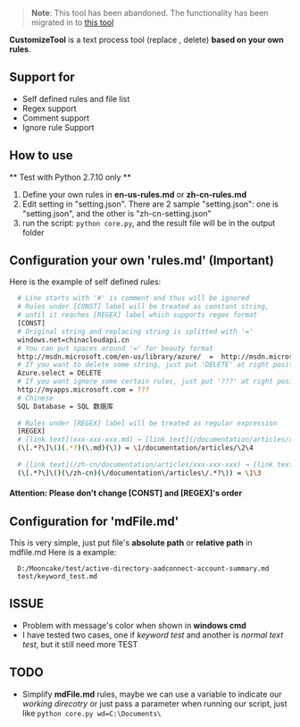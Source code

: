 > **Note**: This tool has been abandoned. The functionality has been migrated in to [this tool](https://github.com/wacncontent/SourceTreeScript)

**CustomizeTool** is a text process tool (replace , delete) **based on your own rules**.

## Support for
+ Self defined rules and file list
+ Regex support
+ Comment support
+ Ignore rule Support

## How to use
** Test with Python 2.7.10 only **  
1. Define your own rules in **en-us-rules.md** or **zh-cn-rules.md**
2. Edit setting in "setting.json". There are 2 sample "setting.json": one is "setting.json", and the other is "zh-cn-setting.json"
3. run the script: `python core.py`, and the result file will be in the output folder

## Configuration your own 'rules.md' (Important)
Here is the example of self defined rules:
```bash
  # Line starts with '#' is comment and thus will be ignored
  # Rules under [CONST] label will be treated as constant string,
  # until it reaches [REGEX] label which supports regex format
  [CONST]
  # Original string and replacing string is splitted with '='
  windows.net=chinacloudapi.cn
  # You can put spaces around '=' for beauty format
  http://msdn.microsoft.com/en-us/library/azure/  =  http://msdn.microsoft.com/zh-cn/library/azure/
  # If you want to delete some string, just put 'DELETE' at right position
  Azure.select = DELETE
  # If you want ignore some certain rules, just put '???' at right position
  http://myapps.microsoft.com = ???
  # Chinese
  SQL Database = SQL 数据库
  
  # Rules under [REGEX] label will be treated as regular expression
  [REGEX]
  # [link text](xxx-xxx-xxx.md) → [link text](/documentation/articles/xxx-xxx-xxx)
  (\[.*?\]\()(.*?)(\.md)(\)) = \1/documentation/articles/\2\4
  
  # [link text](/zh-cn/documentation/articles/xxx-xxx-xxx) → [link text](/documentation/articles/xxx-xxx-xxx)
  (\[.*?\]\()(\/zh-cn)(\/documentation\/articles\/.*?\)) = \1\3
```
#### Attention: Please don't change [CONST] and [REGEX]'s order
## Configuration for 'mdFile.md'
This is very simple, just put file's **absolute path** or **relative path** in mdfile.md
Here is a example:
```
  D:/Mooncake/test/active-directory-aadconnect-account-summary.md
  test/keyword_test.md
```
## ISSUE
+ Problem with message's color when shown in **windows cmd**
+ I have tested two cases, one if *keyword test* and another is *normal text test*, but it still need more TEST

## TODO
+ Simplify **mdFile.md** rules, maybe we can use a variable to indicate our *working direcotry* or just pass a parameter
when running our script, just like `python core.py wd=C:\Documents\`
